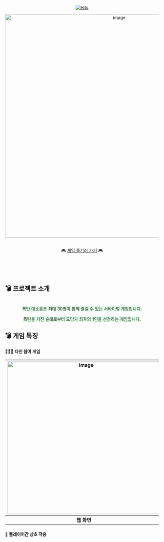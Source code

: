 <div align=center>
  
[![Hits](https://hits.seeyoufarm.com/api/count/incr/badge.svg?url=https%3A%2F%2Fgithub.com%2Fmini-game-world&count_bg=%2379C83D&title_bg=%23555555&icon=&icon_color=%23E7E7E7&title=hits&edge_flat=false)](https://hits.seeyoufarm.com)

<img width="732" alt="image" src="https://github.com/user-attachments/assets/e13b1eaf-e861-46da-85e9-7ad3b08ef1cd">
</div>
<br>
<div align=center>  
  
🎮  [게임 즐기러 가기](https://mini-game-world.com/)   🎮 

</div>

<br>
<br>
<br>

## 💣 프로젝트 소개

<div align=center>
<br>
<span style="background-color: #DCFFE4"> 폭탄 대소동은 최대 30명이 함께 즐길 수 있는 서바이벌 게임입니다.  </span>  
  
<span style="background-color: #DCFFE4"> 폭탄을 가진 술래로부터 도망가 최후의 1인을 선정하는 게임입니다.   </span>
</div>


## 💣 게임 특징

#### 🧑‍🤝‍🧑 다인 참여 게임

|<img width="500" alt="image" src="https://github.com/user-attachments/assets/415891cf-5200-45bb-8eb5-cb5900f49610"> |<img width="500" alt="image" src="https://github.com/user-attachments/assets/3ce75719-7777-4c91-aec1-19efeb411cbc">|
|:--------------------------:|:--------------------------:|
| **웹 화면** | **모바일 화면**|


#### 🥊 플레이어간 상호 작용
